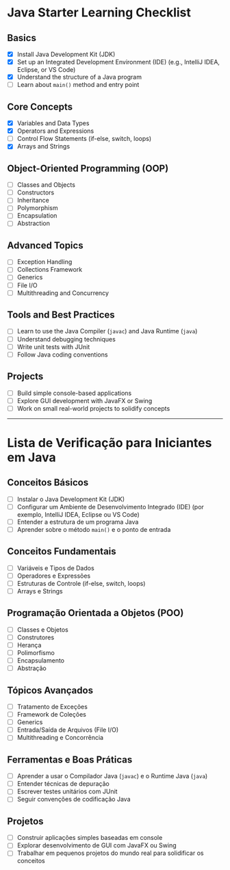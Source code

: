 # Java Starter Learning Checklist

## Basics

- [x] Install Java Development Kit (JDK)
- [x] Set up an Integrated Development Environment (IDE) (e.g., IntelliJ IDEA, Eclipse, or VS Code)
- [x] Understand the structure of a Java program
- [ ] Learn about `main()` method and entry point

## Core Concepts

- [x] Variables and Data Types
- [x] Operators and Expressions
- [ ] Control Flow Statements (if-else, switch, loops)
- [x] Arrays and Strings

## Object-Oriented Programming (OOP)

- [ ] Classes and Objects
- [ ] Constructors
- [ ] Inheritance
- [ ] Polymorphism
- [ ] Encapsulation
- [ ] Abstraction

## Advanced Topics

- [ ] Exception Handling
- [ ] Collections Framework
- [ ] Generics
- [ ] File I/O
- [ ] Multithreading and Concurrency

## Tools and Best Practices

- [ ] Learn to use the Java Compiler (`javac`) and Java Runtime (`java`)
- [ ] Understand debugging techniques
- [ ] Write unit tests with JUnit
- [ ] Follow Java coding conventions

## Projects

- [ ] Build simple console-based applications
- [ ] Explore GUI development with JavaFX or Swing
- [ ] Work on small real-world projects to solidify concepts

---

# Lista de Verificação para Iniciantes em Java

## Conceitos Básicos

- [ ] Instalar o Java Development Kit (JDK)
- [ ] Configurar um Ambiente de Desenvolvimento Integrado (IDE) (por exemplo, IntelliJ IDEA, Eclipse ou VS Code)
- [ ] Entender a estrutura de um programa Java
- [ ] Aprender sobre o método `main()` e o ponto de entrada

## Conceitos Fundamentais

- [ ] Variáveis e Tipos de Dados
- [ ] Operadores e Expressões
- [ ] Estruturas de Controle (if-else, switch, loops)
- [ ] Arrays e Strings

## Programação Orientada a Objetos (POO)

- [ ] Classes e Objetos
- [ ] Construtores
- [ ] Herança
- [ ] Polimorfismo
- [ ] Encapsulamento
- [ ] Abstração

## Tópicos Avançados

- [ ] Tratamento de Exceções
- [ ] Framework de Coleções
- [ ] Generics
- [ ] Entrada/Saída de Arquivos (File I/O)
- [ ] Multithreading e Concorrência

## Ferramentas e Boas Práticas

- [ ] Aprender a usar o Compilador Java (`javac`) e o Runtime Java (`java`)
- [ ] Entender técnicas de depuração
- [ ] Escrever testes unitários com JUnit
- [ ] Seguir convenções de codificação Java

## Projetos

- [ ] Construir aplicações simples baseadas em console
- [ ] Explorar desenvolvimento de GUI com JavaFX ou Swing
- [ ] Trabalhar em pequenos projetos do mundo real para solidificar os conceitos
